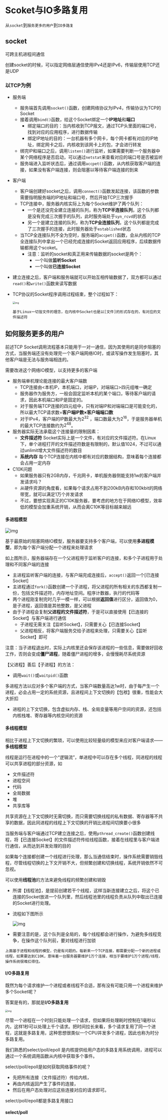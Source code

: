 # Scoket与IO多路复用

从`socket`到`服务更多的用户`到`IO多路复`

## socket

可跨主机进程间通信

创建socket的时候，可以指定网络层通信使用IPv4还是IPv6，传输层使用TCP还是UDP

### 以TCP为例

* 服务端
  * 服务端首先调用`socket()`函数，创建网络协议为IPv4，传输协议为TCP的Socket
  * 接着调用`bind()`函数，给这个Socket绑定一个**IP地址**和**端口**
    * 绑定端口的目的：当内核收到TCP报文，通过TCP头里面的端口号，找到对应的应用程序，进行数据传输
    * 绑定IP地址的目的：一台机器有多个网卡，每个网卡都有对应的IP地址，绑定网卡之后，内核收到该网卡上的包，才会进行转发
  * 绑完IP和端口之后，调用`listen()`进行监听，如果需要判断一个服务器中某个网络程序是否启动，可以通过`netstat`来查看对应的端口号是否被监听
  * 服务端进入监听状态后，通过调用`accpet()`函数，从内核获取客户端的连接，如果没有客户端连接，则会阻塞以等待客户端连接的到来

* 客户端

  * 客户端创建好socket之后，调用`connect()`函数发起连接，该函数的参数需要指明服务端的IP地址和端口号，然后开始TCP三次握手
  * TCP连接中，服务器内核实际上为每个Socket维护了两个队列：
    * 一个是还没完全建立连接的队列，称为**TCP半连接队列**，这个队列都是没有完成三次握手的队列，此时服务端处于`syn_rcvd`的状态
    * 另一个是建立连接的队列，称为**TCP全连接队列**，这个队列都是完成了三次握手的连接，此时服务器处于`established`状态
  * 当TCP全连接队列不全为空时，服务端的`accpet()`函数，会从内核的TCP全连接队列中拿出一个已经完成连接的Socket返回应用程序，后续数据传输都用这个scoket。
    * 注意：监听的socket和真正用来传输数据的socket是两个：
      * 一个叫做**监听Socket**
      * 一个叫做**已连接Socket**

* 建立连接之后，客户端和服务端就可以开始互相传输数据了，双方都可以通过`read()`和`write()`函数来读写数据

* TCP协议的Socket程序调用过程结束，整个过程如下：

  <img src="https://pic1.zhimg.com/80/v2-7173d98377518b0b5e78e2a209b60090_720w.jpg?source=1940ef5c" alt="img" style="zoom:50%;" />

  ```
  基于Linux一切皆文件的理念，在内核中Socket也是以[文件]的形式存在的，有对应的文件描述符
  ```

## 如何服务更多的用户

前述TCP Socket调用流程基本只能用于一对一通信，因为其使用的是同步阻塞的方式，当服务端还没有处理完一个客户端网络IO时，或读写操作发生阻塞时，其他客户端是无法与服务端相连的。

需要改进这个网络IO模型，以支持更多的客户端

* 服务端单机理论能连接的最大客户端数
  * TCP连接由<本机IP，本机端口，对端IP，对端端口>四元组唯一确定
  * 服务器作为服务方，一般会固定监听本机的某个端口，等待客户端的请求，因此本机端口和IP是固定的。
  * 对于服务端TCP连接的四元组中，只有对端IP和对端端口是可能变化的，所以最大TCP请求数=**客户端IP数×客户端端口数**
  * 对于IPv4，客户端的IP数最大为$2^{32}$ ，端口数最大为$2^{16}$，于是服务器单机的最大TCP连接数约为$2^{48}$。
* 服务器实际无法承载这个连接量的限制因素：
  * **文件描述符** Socket实际上是一个文件，有对应的文件描述符。在Linux下，单个进程打开的文件描述符数是有限制的，默认值1024，不过可以通过unlimit增大文件描述符的数目
  * **系统内存** 每个TCP连接在内核中都有对应的数据结构，意味着每个连接都会占用一定内存
* C10K问题
  * 如果服务器只有2GB内存，千兆网卡，单机服务器侧能支持1w的客户端并发请求吗？
  * 从硬件资源的角度看，如果每个请求占用不到200kB内存和100kbit的网络带宽，就可以满足1万个并发请求
  * 不过，要想实现真正的C10K服务器，要考虑的地方在于网络IO模型，效率低的模型会加重系统开销，从而会离C10K等目标越来越远

#### 多进程模型

![img](https://pic2.zhimg.com/80/v2-a1da7a141d7fde34c667fdf7906f99ad_720w.jpg?source=1940ef5c)

基于最原始的阻塞网络IO模型，服务器要支持多个客户端，可以使用**多进程模型**，即为每个客户端分配一个进程来处理请求

如上图所示，服务器端存在一个父进程用于监听客户的连接，和多个子进程用于处理和不同客户端的连接

* 主进程监听客户端的连接，与客户端完成连接后，`accept()`返回一个[已连接Socket]
* 主进程通过`fork()`函数创建一个子进程，将父进程的所有相关的东西都复制一份，包括文件描述符，内存地址空间。程序计数器，执行的代码等
* 两个进程刚复制完时几乎一模一样，可以根据**返回值**进行区分，返回值为0，是子进程，返回值是其他整数，是父进程
* 由于子进程会复制**父进程的文件描述符**，于是可以直接使用【已连接的Socket】与客户端进行通信
  * 子进程无需关注【监听Socket】，只需要关心【已连接Socket】
  * 父进程相反，将客户端服务交给子进程来处理，只需要关心【监听Socket】即可

注意：当子进程退出时，实际上内核里还会保存该进程的一些信息，需要做好回收工作，否则会变成**僵尸进程**，随着僵尸进程的增多，会慢慢耗尽系统资源

【父进程】善后【子进程】的方法：

* 调用`wait()`或`waitpid()`函数

多进程方法以应对多个客户端的方式，当客户端数量高达1w时，由于每产生一个进程，必会占用一定的系统资源，且进程间上下文切换的【包袱】很重，性能会大大折扣

* 进程的上下文切换，包含虚拟内存、栈、全局变量等用户空间的资源，还包括内核栈堆、寄存器等内核空间的资源

#### 多线程模型

相比于进程上下文切换的繁琐，可以使用比较轻量级的模型来应对客户端请求——**多线程模型**

线程是运行在进程中的一个“逻辑流”，单进程中可以存在多个线程，同进程的线程可以共享进程的部分资源，如

* 文件描述符
* 进程空间
* 代码
* 全局数据
* 堆
* 共享库等

共享资源在上下文切换时无需切换，而只需要切换线程的私有数据、寄存器等不共享的数据，因此同进程的线程上下文切换的开销比进程间切换要小很多

当服务端与客户端通过TCP建立连接之后，使用`pthread_create()`函数创建线程，将【已连接Socket】的文件描述符传给线程函数，接着在线程里与客户端进行通信，从而达到并发处理的目的

如果每个连接都创建一个线程进行处理，那么当通信结束时，操作系统需要销毁线程，尽管线程切换的上下文开销不大，但频繁创建和切换线程，系统开销依然不可忽视。

可以使用**线程池**的方法来避免线程的频繁创建和销毁

* 所谓【线程池】，是提前创建若干个线程，这样当新连接建立之后，将这个已连接的Socket放进一个队列里，然后线程池里的线程负责从队列中取出已连接的Socket进行处理。

* 流程如下图所示

  ![img](https://pica.zhimg.com/80/v2-d67eb5cc4b947eed8b19846d4ed85cb5_720w.jpg?source=1940ef5c)

* 需要注意的是，这个队列是全局的，每个线程都会进行操作，为避免多线程竞争，在操作这个队列前，要对线程进行加锁

```
上面基于进程和线程的模型，仍是有问题的。每新来一个TCP连接，都需要分配一个新的进程或线程，如果要达到C10K，意味着一台服务器要维护1万个连接，相当于要维护1万个进程/线程，操作系统很难扛得住。
```

#### I/O多路复用

 既然为每个请求维护一个进程或者线程不合适，那有没有可能只用一个进程来维护多个Socket呢？

答案是有的，那就是**I/O多路复用**

<img src="https://pic3.zhimg.com/80/v2-0a86ab90d8167860dec5c695064648f3_720w.jpg?source=1940ef5c" alt="img" style="zoom:50%;" />

尽管一个进程在一个时刻只能处理一个请求，但如果将处理耗时控制在1毫秒以内，这样1秒可以处理上千个请求。把时间拉长来看，多个请求复用了同一个进程，这就是多路复用，这种思想很类似一个CPU并发多个进程，因此也称为时分多路复用。

我们熟悉的select/poll/epoll 是内核提供给用户态的多路复用系统调用，进程可以通过一个系统调用函数从内核中获取多个事件。

select/poll/epoll是如何获取网络事件的呢？

* 先把所有连接（文件描述符）传给内核，
* 再由内核返回产生了事件的连接，
* 然后在用户态处理对应这些连接对应的请求即可。

select/poll/epoll都是多路复用接口

#### select/poll

